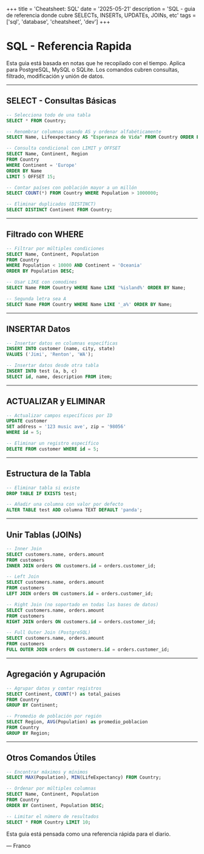 +++
title = 'Cheatsheet: SQL'
date = '2025-05-21'
description = 'SQL - guia de referencia donde cubre  SELECTs, INSERTs, UPDATEs, JOINs, etc'
tags = ['sql', 'database', 'cheatsheet', 'dev']
+++

# SQL - Referencia Rapida
  

Esta guia está basada en notas que he recopilado con el tiempo. Aplica para PostgreSQL, MySQL o SQLite. Los comandos cubren consultas, filtrado, modificación y unión de datos.

---

## SELECT - Consultas Básicas

```SQL
-- Selecciona todo de una tabla
SELECT * FROM Country;

-- Renombrar columnas usando AS y ordenar alfabéticamente
SELECT Name, Lifeexpectancy AS "Esperanza de Vida" FROM Country ORDER BY Name;

-- Consulta condicional con LIMIT y OFFSET
SELECT Name, Continent, Region 
FROM Country 
WHERE Continent = 'Europe' 
ORDER BY Name 
LIMIT 5 OFFSET 15;

-- Contar países con población mayor a un millón
SELECT COUNT(*) FROM Country WHERE Population > 1000000;

-- Eliminar duplicados (DISTINCT)
SELECT DISTINCT Continent FROM Country;
```

---

## Filtrado con WHERE

```SQL
-- Filtrar por múltiples condiciones
SELECT Name, Continent, Population 
FROM Country 
WHERE Population < 10000 AND Continent = 'Oceania' 
ORDER BY Population DESC;

-- Usar LIKE con comodines
SELECT Name FROM Country WHERE Name LIKE '%island%' ORDER BY Name;

-- Segunda letra sea A
SELECT Name FROM Country WHERE Name LIKE '_a%' ORDER BY Name;
```

---

## INSERTAR Datos

```SQL
-- Insertar datos en columnas específicas
INSERT INTO customer (name, city, state) 
VALUES ('Jimi', 'Renton', 'WA');

-- Insertar datos desde otra tabla
INSERT INTO test (a, b, c) 
SELECT id, name, description FROM item;
```

---

## ACTUALIZAR y ELIMINAR

```SQL
-- Actualizar campos específicos por ID
UPDATE customer 
SET address = '123 music ave', zip = '98056' 
WHERE id = 5;

-- Eliminar un registro específico
DELETE FROM customer WHERE id = 5;
```

---

## Estructura de la Tabla

```SQL
-- Eliminar tabla si existe
DROP TABLE IF EXISTS test;

-- Añadir una columna con valor por defecto
ALTER TABLE test ADD columna TEXT DEFAULT 'panda';
```

---

## Unir Tablas (JOINs)

```SQL
-- Inner Join
SELECT customers.name, orders.amount 
FROM customers 
INNER JOIN orders ON customers.id = orders.customer_id;

-- Left Join
SELECT customers.name, orders.amount 
FROM customers 
LEFT JOIN orders ON customers.id = orders.customer_id;

-- Right Join (no soportado en todas las bases de datos)
SELECT customers.name, orders.amount 
FROM customers 
RIGHT JOIN orders ON customers.id = orders.customer_id;

-- Full Outer Join (PostgreSQL)
SELECT customers.name, orders.amount 
FROM customers 
FULL OUTER JOIN orders ON customers.id = orders.customer_id;
```

---

## Agregación y Agrupación

```SQL
-- Agrupar datos y contar registros
SELECT Continent, COUNT(*) as total_paises 
FROM Country 
GROUP BY Continent;

-- Promedio de población por región
SELECT Region, AVG(Population) as promedio_poblacion 
FROM Country 
GROUP BY Region;
```

---

## Otros Comandos Útiles

```SQL
-- Encontrar máximos y mínimos
SELECT MAX(Population), MIN(LifeExpectancy) FROM Country;

-- Ordenar por múltiples columnas
SELECT Name, Continent, Population 
FROM Country 
ORDER BY Continent, Population DESC;

-- Limitar el número de resultados
SELECT * FROM Country LIMIT 10;
```

Esta guia está pensada como una referencia rápida para el diario.

— Franco